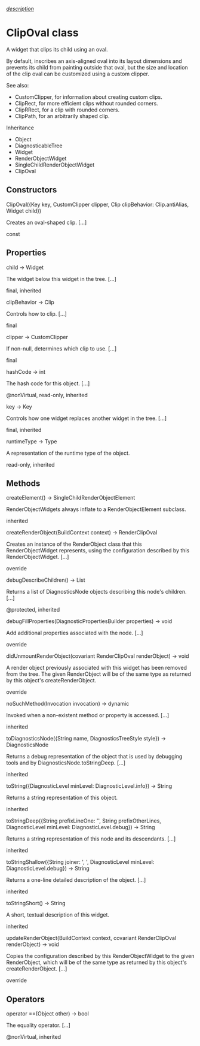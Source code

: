 [*description*][description]

# ClipOval class #

A widget that clips its child using an oval.

By default, inscribes an axis-aligned oval into its layout dimensions and prevents its child from painting outside that oval, but the size and location of the clip oval can be customized using a custom clipper.

See also:

 *  CustomClipper, for information about creating custom clips.
 *  ClipRect, for more efficient clips without rounded corners.
 *  ClipRRect, for a clip with rounded corners.
 *  ClipPath, for an arbitrarily shaped clip.

Inheritance

 *  Object
 *  DiagnosticableTree
 *  Widget
 *  RenderObjectWidget
 *  SingleChildRenderObjectWidget
 *  ClipOval

## Constructors ##

ClipOval(\{Key key, CustomClipper<Rect> clipper, Clip clipBehavior: Clip.antiAlias, Widget child\})

Creates an oval-shaped clip. \[...\]

const

## Properties ##

child → Widget

The widget below this widget in the tree. \[...\]

final, inherited

clipBehavior → Clip

Controls how to clip. \[...\]

final

clipper → CustomClipper<Rect>

If non-null, determines which clip to use. \[...\]

final

hashCode → int

The hash code for this object. \[...\]

@nonVirtual, read-only, inherited

key → Key

Controls how one widget replaces another widget in the tree. \[...\]

final, inherited

runtimeType → Type

A representation of the runtime type of the object.

read-only, inherited

## Methods ##

createElement() → SingleChildRenderObjectElement

RenderObjectWidgets always inflate to a RenderObjectElement subclass.

inherited

createRenderObject(BuildContext context) → RenderClipOval

Creates an instance of the RenderObject class that this RenderObjectWidget represents, using the configuration described by this RenderObjectWidget. \[...\]

override

debugDescribeChildren() → List<DiagnosticsNode>

Returns a list of DiagnosticsNode objects describing this node's children. \[...\]

@protected, inherited

debugFillProperties(DiagnosticPropertiesBuilder properties) → void

Add additional properties associated with the node. \[...\]

override

didUnmountRenderObject(covariant RenderClipOval renderObject) → void

A render object previously associated with this widget has been removed from the tree. The given RenderObject will be of the same type as returned by this object's createRenderObject.

override

noSuchMethod(Invocation invocation) → dynamic

Invoked when a non-existent method or property is accessed. \[...\]

inherited

toDiagnosticsNode(\{String name, DiagnosticsTreeStyle style\}) → DiagnosticsNode

Returns a debug representation of the object that is used by debugging tools and by DiagnosticsNode.toStringDeep. \[...\]

inherited

toString(\{DiagnosticLevel minLevel: DiagnosticLevel.info\}) → String

Returns a string representation of this object.

inherited

toStringDeep(\{String prefixLineOne: '', String prefixOtherLines, DiagnosticLevel minLevel: DiagnosticLevel.debug\}) → String

Returns a string representation of this node and its descendants. \[...\]

inherited

toStringShallow(\{String joiner: ', ', DiagnosticLevel minLevel: DiagnosticLevel.debug\}) → String

Returns a one-line detailed description of the object. \[...\]

inherited

toStringShort() → String

A short, textual description of this widget.

inherited

updateRenderObject(BuildContext context, covariant RenderClipOval renderObject) → void

Copies the configuration described by this RenderObjectWidget to the given RenderObject, which will be of the same type as returned by this object's createRenderObject. \[...\]

override

## Operators ##

operator ==(Object other) → bool

The equality operator. \[...\]

@nonVirtual, inherited


[description]: https://github.com/flutter/flutter/blob/master/packages/flutter/lib/src/widgets/basic.dart#L723